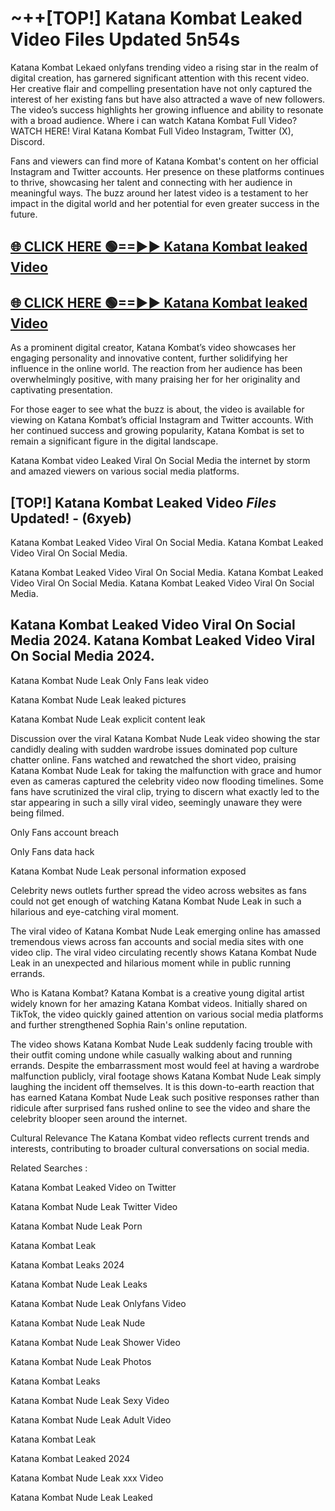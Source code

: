 # ~++[TOP!] Katana Kombat Leaked Video Files Updated 5n54s

 Katana Kombat Lekaed onlyfans trending video a rising star in the realm of digital creation, has garnered significant attention with this recent video. Her creative flair and compelling presentation have not only captured the interest of her existing fans but have also attracted a wave of new followers. The video’s success highlights her growing influence and ability to resonate with a broad audience.
Where i can watch  Katana Kombat Full Video? WATCH HERE! Viral  Katana Kombat Full Video Instagram, Twitter (X), Discord.


Fans and viewers can find more of  Katana Kombat's content on her official Instagram and Twitter accounts. Her presence on these platforms continues to thrive, showcasing her talent and connecting with her audience in meaningful ways. The buzz around her latest video is a testament to her impact in the digital world and her potential for even greater success in the future.


## [🌐 CLICK HERE 🟢==►►  Katana Kombat leaked Video ](https://onlyclips.site?title=Katana_Kombat&ref=git)

## [🌐 CLICK HERE 🟢==►►  Katana Kombat leaked Video ](https://onlyclips.site?title=Katana_Kombat&ref=git)


As a prominent digital creator,  Katana Kombat’s video showcases her engaging personality and innovative content, further solidifying her influence in the online world. The reaction from her audience has been overwhelmingly positive, with many praising her for her originality and captivating presentation.

For those eager to see what the buzz is about, the video is available for viewing on  Katana Kombat’s official Instagram and Twitter accounts. With her continued success and growing popularity,  Katana Kombat is set to remain a significant figure in the digital landscape.


  Katana Kombat video Leaked Viral On Social Media the internet by storm and amazed viewers on various social media platforms.


## [TOP!]  Katana Kombat Leaked Video *Files* Updated! - (6xyeb) 

 Katana Kombat Leaked Video Viral On Social Media. Katana Kombat Leaked Video Viral On Social Media.

 Katana Kombat Leaked Video Viral On Social Media. Katana Kombat Leaked Video Viral On Social Media. Katana Kombat Leaked Video Viral On Social Media.


##  Katana Kombat Leaked Video Viral On Social Media 2024. Katana Kombat Leaked Video Viral On Social Media 2024.
 Katana Kombat Nude Leak Only Fans leak video

 Katana Kombat Nude Leak leaked pictures

 Katana Kombat Nude Leak explicit content leak

Discussion over the viral  Katana Kombat Nude Leak video showing the star candidly dealing with sudden wardrobe issues dominated pop culture chatter online. Fans watched and rewatched the short video, praising  Katana Kombat Nude Leak for taking the malfunction with grace and humor even as cameras captured the celebrity video now flooding timelines. Some fans have scrutinized the viral clip, trying to discern what exactly led to the star appearing in such a silly viral video, seemingly unaware they were being filmed.


Only Fans account breach

Only Fans data hack

 Katana Kombat Nude Leak personal information exposed

Celebrity news outlets further spread the video across websites as fans could not get enough of watching  Katana Kombat Nude Leak in such a hilarious and eye-catching viral moment.


The viral video of  Katana Kombat Nude Leak emerging online has amassed tremendous views across fan accounts and social media sites with one video clip. The viral video circulating recently shows  Katana Kombat Nude Leak in an unexpected and hilarious moment while in public running errands.


Who is  Katana Kombat?  Katana Kombat is a creative young digital artist widely known for her amazing  Katana Kombat videos. Initially shared on TikTok, the video quickly gained attention on various social media platforms and further strengthened Sophia Rain's online reputation.

The video shows  Katana Kombat Nude Leak suddenly facing trouble with their outfit coming undone while casually walking about and running errands. Despite the embarrassment most would feel at having a wardrobe malfunction publicly, viral footage shows  Katana Kombat Nude Leak simply laughing the incident off themselves. It is this down-to-earth reaction that has earned  Katana Kombat Nude Leak such positive responses rather than ridicule after surprised fans rushed online to see the video and share the celebrity blooper seen around the internet.

Cultural Relevance The  Katana Kombat video reflects current trends and interests, contributing to broader cultural conversations on social media.

Related Searches :

 Katana Kombat Leaked Video on Twitter

 Katana Kombat Nude Leak Twitter Video

 Katana Kombat Nude Leak Porn

 Katana Kombat Leak 

 Katana Kombat Leaks 2024

 Katana Kombat Nude Leak Leaks

 Katana Kombat Nude Leak Onlyfans Video

 Katana Kombat Nude Leak Nude

 Katana Kombat Nude Leak Shower Video

 Katana Kombat Nude Leak Photos

 Katana Kombat Leaks

 Katana Kombat Nude Leak Sexy Video

 Katana Kombat Nude Leak Adult Video

 Katana Kombat Leak

 Katana Kombat Leaked 2024

 Katana Kombat Nude Leak xxx Video

 Katana Kombat Nude Leak Leaked